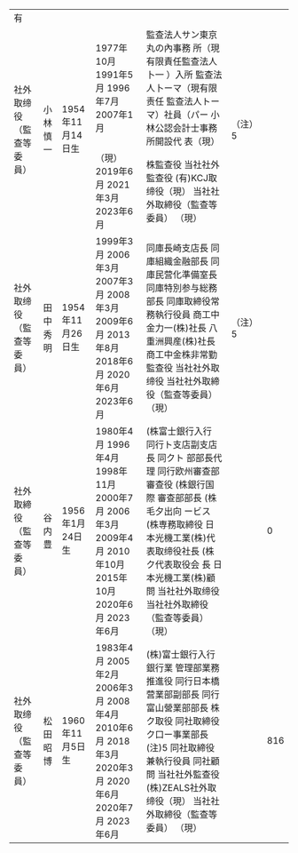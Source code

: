 <html><body><table><tr><td colspan="8">有</td></tr><tr><td rowspan="2">社外取缔役 （監查等委員）</td><td rowspan="2">小林慎一</td><td rowspan="2">1954年11月14日生</td><td>1977年10月 1991年5月 1996年7月 2007年1月</td><td>監查法人サン東京丸の內事務 所（現有限責任監查法人卜一 ）入所 監查法人卜ーマ（現有限责任 監查法人トーマ）社員（パー 小林公認会計士事務所開設代 表（現）</td><td rowspan="2">（注）5</td><td rowspan="2"></td></tr><tr><td>（現） 2019年6月 2021年3月 2023年6月</td><td>株監查役 当社社外監查役 (有)KCJ取缔役（現） 当社社外取締役（監查等委員） （現）</td></tr><tr><td>社外取缔役 （監查等委員）</td><td>田中秀明</td><td>1954年11月26日生</td><td>1999年3月 2006年3月 2007年3月 2008年3月 2009年6月 2013年8月 2018年6月 2020年6月 2023年6月</td><td>同庫長崎支店長 同庫組織金融部長 同庫民营化準備室長 同庫特別参与総務部長 同庫取締役常務執行役員 商工中金力一(株)社長 八重洲興産(株)社長 商工中金株非常勤監查役 当社社外取缔役 当社社外取締役（監查等委員） （現）</td><td>（注）5</td><td></td></tr><tr><td>社外取締役 （監查等委員）</td><td>谷内豊</td><td>1956年1月24日生</td><td>1980年4月 1996年4月 1998年11月 2000年7月 2006年3月 2009年4月 2010年10月 2015年10月 2020年6月 2023年6月</td><td>(株富士銀行入行 同行ト支店副支店長 同クト 部部長代理 同行欧州審查部審查役 (株銀行国際 審查部部長 (株毛夕出向 ービス(株専務取締役 日本光機工業(株)代表取缔役社長 (株ク代表取役会 長 日本光機工業(株)顧問 当社社外取缔役 当社社外取締役（監查等委員） （現）</td><td></td><td>0</td></tr><tr><td>社外取缔役 （監查等委員）</td><td>松田昭博</td><td>1960年11月5日生</td><td>1983年4月 2005年2月 2006年3月 2008年4月 2010年6月 2018年3月 2020年3月 2020年6月 2020年7月 2023年6月</td><td>(株)富士銀行入行 銀行業 管理部業務推進役 同行日本橋营業部副部長 同行富山營業部部長 株ク取役 同社取締役ク口ー事業部長(注)5 同社取締役兼執行役員 同社顧問 当社社外監查役 (株)ZEALS社外取缔役（現） 当社社外取締役（監查等委員） （現）</td><td></td><td>816</td></tr></table></body></html>  